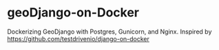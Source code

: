 # geoDjango-on-Docker
Dockerizing GeoDjango with Postgres, Gunicorn, and Nginx. Inspired by https://github.com/testdrivenio/django-on-docker

